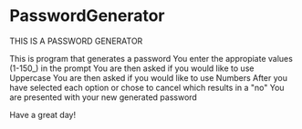 # PasswordGenerator

THIS IS A PASSWORD GENERATOR

This is program that generates a password
You enter the appropiate values (1-150_) in the prompt
You are then asked if you would like to use Uppercase
You are then asked if you would like to use Numbers
After you have selected each option or chose to cancel which results in a "no"
You are presented with your new generated password


Have a great day!